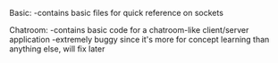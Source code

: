 Basic:
  -contains basic files for quick reference on sockets

Chatroom: 
  -contains basic code for a chatroom-like client/server application
  -extremely buggy since it's more for concept learning than anything else, will fix later
